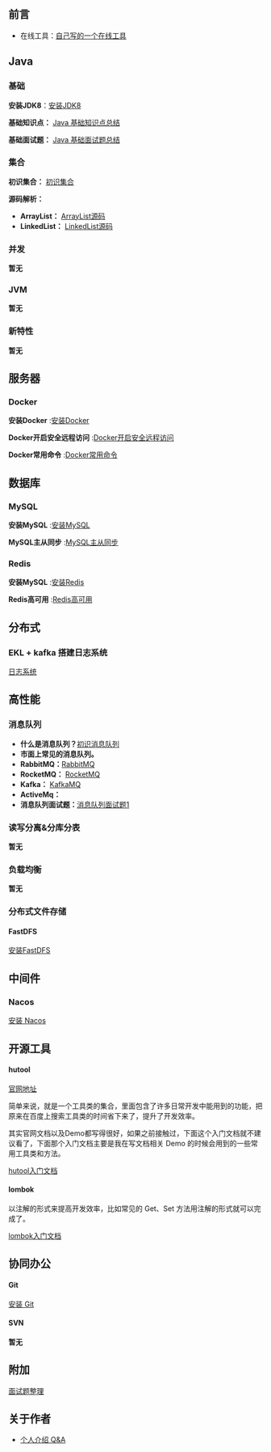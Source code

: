 ## 前言

- 在线工具：[自己写的一个在线工具](http://tool.dadong.ltd/)



## Java

### 基础

**安装JDK8**：[安装JDK8](docs/java/basis/安装JDK.md)

**基础知识点：** [Java 基础知识点总结](docs/java/basis/Java基础知识.md)

**基础面试题：** [Java 基础面试题总结](docs/java/basis/Java基础面试题.md)



### 集合

**初识集合：** [初识集合](docs/java/collection/初识集合.md)

**源码解析：**

- **ArrayList：** [ArrayList源码](docs/java/collection/ArrayList源码.md)
- **LinkedList：** [LinkedList源码](docs/java/collection/LinkedList源码.md)



### 并发

**暂无** 



### JVM

**暂无** 



### 新特性

**暂无** 



## 服务器

### Docker

**安装Docker** :[安装Docker](docs/docker/安装Docker.md)

**Docker开启安全远程访问** :[Docker开启安全远程访问](docs/docker/Docker安全远程.md)

**Docker常用命令** :[Docker常用命令](docs/docker/Docker常用命令.md)



## 数据库

### MySQL

**安装MySQL** :[安装MySQL](docs/mysql/安装MySQL.md)

**MySQL主从同步** :[MySQL主从同步](docs/mysql/MySQL主从同步.md)



### Redis

**安装MySQL** :[安装Redis](docs/redis/安装Redis.md)

**Redis高可用** :[Redis高可用](docs/redis/Redis高可用.md)





## 分布式

### EKL + kafka 搭建日志系统

[日志系统](docs/distributed-system/ELK搭建日志系统.md)







## 高性能

### 消息队列

- **什么是消息队列？**[初识消息队列](docs/high-performance/message-queue/什么是消息队列.md)
- **市面上常见的消息队列。**
- **RabbitMQ：**[RabbitMQ](docs/high-performance/message-queue/安装RabbitMQ.md)
- **RocketMQ：** [RocketMQ](docs/high-performance/message-queue/RocketMQ.md)
- **Kafka：** [KafkaMQ](docs/high-performance/message-queue/KafkaMQ.md)
- **ActiveMq：** 
- **消息队列面试题：**[消息队列面试题1](docs/high-performance/message-queue/消息队列面试题1.md)



### 读写分离&分库分表

**暂无** 



### 负载均衡

**暂无** 



### 分布式文件存储

#### FastDFS 

[安装FastDFS ](docs/high-performance/file-system/FastDFS安装.md)



## 中间件

### Nacos

[安装 Nacos ](docs/nacos/Nacos安装.md)





## 开源工具

#### hutool

[官网地址](https://www.hutool.cn/docs/)

简单来说，就是一个工具类的集合，里面包含了许多日常开发中能用到的功能，把原来在百度上搜索工具类的时间省下来了，提升了开发效率。

其实官网文档以及Demo都写得很好，如果之前接触过，下面这个入门文档就不建议看了，下面那个入门文档主要是我在写文档相关 Demo 的时候会用到的一些常用工具类和方法。

[hutool入门文档](docs/tools/hutool/hutool入门文档.md)



#### lombok

以注解的形式来提高开发效率，比如常见的 Get、Set 方法用注解的形式就可以完成了。

[lombok入门文档](docs/tools/lombok/lombok入门文档.md)



## 协同办公

#### Git

[安装 Git](docs/coordination/nginx/安装Nginx.md)

#### SVN

**暂无**



## 附加

[面试题整理](docs/books/面试题整理.md)



## 关于作者

- [个人介绍 Q&A](docs/about-me/me.md)


